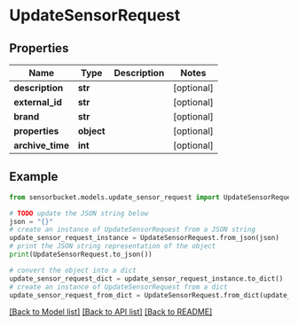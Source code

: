 # UpdateSensorRequest


## Properties

Name | Type | Description | Notes
------------ | ------------- | ------------- | -------------
**description** | **str** |  | [optional] 
**external_id** | **str** |  | [optional] 
**brand** | **str** |  | [optional] 
**properties** | **object** |  | [optional] 
**archive_time** | **int** |  | [optional] 

## Example

```python
from sensorbucket.models.update_sensor_request import UpdateSensorRequest

# TODO update the JSON string below
json = "{}"
# create an instance of UpdateSensorRequest from a JSON string
update_sensor_request_instance = UpdateSensorRequest.from_json(json)
# print the JSON string representation of the object
print(UpdateSensorRequest.to_json())

# convert the object into a dict
update_sensor_request_dict = update_sensor_request_instance.to_dict()
# create an instance of UpdateSensorRequest from a dict
update_sensor_request_from_dict = UpdateSensorRequest.from_dict(update_sensor_request_dict)
```
[[Back to Model list]](../README.md#documentation-for-models) [[Back to API list]](../README.md#documentation-for-api-endpoints) [[Back to README]](../README.md)


